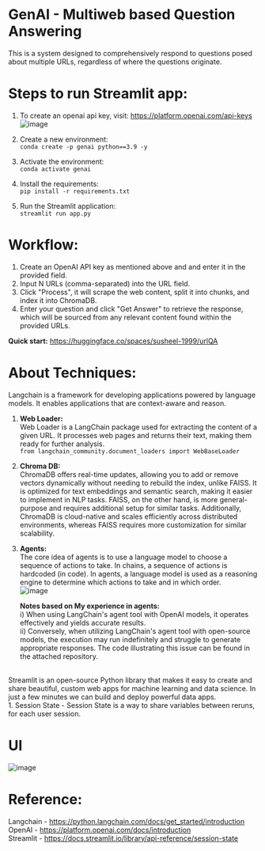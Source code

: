 # GenAI - Multiweb based Question Answering
This is a system designed to comprehensively respond to questions posed about multiple URLs, regardless of where the questions originate.

# Steps to run Streamlit app:
1. To create an openai api key, visit: https://platform.openai.com/api-keys  
![image](https://github.com/user-attachments/assets/f7f26f76-98f6-46d4-ac78-45e72db70c96)

2. Create a new environment: <br>
```conda create -p genai python==3.9 -y```

3. Activate the environment: <br>
```conda activate genai```

4. Install the requirements: <br>
```pip install -r requirements.txt```

5. Run the Streamlit application: <br>
```streamlit run app.py```

# Workflow:
1. Create an OpenAI API key as mentioned above and and enter it in the provided field.
2. Input N URLs (comma-separated) into the URL field.
3. Click "Process", it will scrape the web content, split it into chunks, and index it into ChromaDB.
4. Enter your question and click "Get Answer" to retrieve the response, which will be sourced from any relevant content found within the provided URLs.

**Quick start:** https://huggingface.co/spaces/susheel-1999/urlQA

# About Techniques:
Langchain is a framework for developing applications powered by language models. It enables applications that are context-aware and reason.

1. **Web Loader:** <br>
     Web Loader is a LangChain package used for extracting the content of a given URL. It processes web pages and returns their text, making them ready for further analysis.
   <br>`from langchain_community.document_loaders import WebBaseLoader` <br>
2. **Chroma DB:** <br>
     ChromaDB offers real-time updates, allowing you to add or remove vectors dynamically without needing to rebuild the index, unlike FAISS. It is optimized for text embeddings and semantic search, making it easier to implement in NLP tasks. FAISS, on the other hand, is more general-purpose and requires additional setup for similar tasks. Additionally, ChromaDB is cloud-native and scales efficiently across distributed environments, whereas FAISS requires more customization for similar scalability.  
3. **Agents:** <br>
    The core idea of agents is to use a language model to choose a sequence of actions to take. In chains, a sequence of actions is hardcoded (in code). In agents, a language model is used as a reasoning engine to determine which actions to take and in which order. <br>
   ![image](https://github.com/user-attachments/assets/88143d00-dbed-4350-a098-fbc45efd0ef5)

   **Notes based on My experience in agents:** <br>
   i) When using LangChain's agent tool with OpenAI models, it operates effectively and yields accurate results. <br>
   ii) Conversely, when utilizing LangChain's agent tool with open-source models, the execution may run indefinitely and struggle to generate appropriate responses. The code illustrating this issue can be found in the attached repository.
<br>
Streamlit is an open-source Python library that makes it easy to create and share beautiful, custom web apps for machine learning and data science. In just a few minutes we can build and deploy powerful data apps. <br>
1. Session State - Session State is a way to share variables between reruns, for each user session.

# UI 
![image](https://github.com/user-attachments/assets/60c8478f-b8cd-4ecc-8629-1f6bdc52f02d)

# Reference:
Langchain - https://python.langchain.com/docs/get_started/introduction  <br>
OpenAI - https://platform.openai.com/docs/introduction <br>
Streamlit - https://docs.streamlit.io/library/api-reference/session-state
